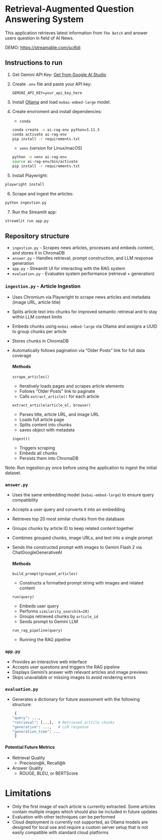 # Retrieval-Augmented Question Answering System
This application retrieves latest information from `The Batch` and answer users question in field of AI News.

DEMO: https://streamable.com/sci6di

## Instructions to run
1. Get Gemini API Key:
   [Get from Google AI Studio](https://aistudio.google.com/apikey)

2. Create `.env` file and paste your API key:
   ```env
   GEMINI_API_KEY=your_api_key_here
   ```
3. Install [Ollama](https://ollama.com/)  and load `mxbai-embed-large` model.
4. Create enviroment and install dependencies:
   - `conda`
    ```bash
   conda create -n ai-rag-env python=3.11.3
   conda activate ai-rag-env
   pip install -r requirements.txt
    ```
   - `venv` (version for Linux/macOS)
   ```bash
   python -m venv ai-rag-env
   source ai-rag-env/bin/activate
   pip install -r requirements.txt
   ```
5. Install Playwright:
```bash
playwright install
```
6. Scrape and ingest the articles:
```bash
python ingestion.py
```
7. Run the Streamlit app:
```bash
streamlit run app.py
```

## Repository structure
- `ingestion.py` - Scrapes news articles, processes and embeds content, and stores it in ChromaDB
-  `answer.py` - Handles retrieval, prompt construction, and LLM response generation
-  `app.py` - Streamlit UI for interacting with the RAG system
-  `evaluation.py` - Evaluates system performance (retrieval + generation)


### `ingestion.py` - Article Ingestion
- Uses Chromium via Playwright to scrape news articles and metadata (image URL, article title)
- Splits article text into chunks for improved semantic retrieval and to stay within LLM context limits
- Embeds chunks using `mxbai-embed-large` via Ollama and assigns a UUID to group chunks per article
- Stores chunks in ChromaDB
- Automatically follows pagination via “Older Posts” link for full data coverage
  #### Methods
  `scrape_articles()`
  - Iteratively loads pages and scrapes article elements
  - Follows "Older Posts" link to paginate
  - Calls `extract_article()` for each article
    
  `extract_article(article_el, browser)`
  - Parses title, article URL, and image URL
  - Loads full article page
  - Splits content into chunks
  - saves object with metadata
 
  `ingest()`
  - Triggers scraping
  - Embeds all chunks
  - Persists them into ChromaDB

Note: Run ingestion.py once before using the application to ingest the initial dataset.

### `answer.py`
- Uses the same embedding model (`mxbai-embed-large`) to ensure query compatibility
- Accepts a user query and converts it into an embedding
- Retrieves top 20 most similar chunks from the database
- Groups chunks by article ID to keep related content together
- Combines grouped chunks, image URLs, and text into a single prompt
- Sends the constructed prompt with images to Gemini Flash 2 via ChatGoogleGenerativeAI
    #### Methods
  `build_prompt(grouped_articles)`
  - Constructs a formatted prompt string with images and related content
    
  `run(query)`
  - Embeds user query
  - Performs `similarity_search(k=20)`
  - Groups retrieved chunks by `article_id`
  - Sends prompt to Gemini LLM
 
  `run_rag_pipeline(query)`
  - Running the RAG pipeline

### `app.py`
  - Provides an interactive web interface
  - Accepts user questions and triggers the RAG pipeline
  - Displays Gemini’s answer with relevant articles and image previews    
  - Skips unavailable or missing images to avoid rendering errors

### `evaluation.py`
- Generates a dictionary for future assessment with the following structure:
  ```python
   {
  "query": ...,
  "retrieval": [...],  # Retrieved article chunks
  "generative": ...,   # LLM response
  "generation_time": ...
   }

  ```
#### Potential Future Metrics
- Retrieval Quality
   - Precision@k, Recall@k
- Answer Quality 
   - ROUGE, BLEU, or BERTScore 






# Limitations
- Only the first image of each article is currently extracted. Some articles contain multiple images which should also be included in future updates
- Evaluation with other techniques can be performed
- Cloud deployment is currently not supported, as Ollama models are designed for local use and require a custom server setup that is not easily compatible with standard cloud platforms
